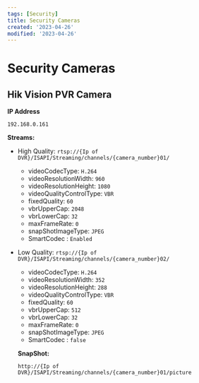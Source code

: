 ```yaml
---
tags: [Security]
title: Security Cameras
created: '2023-04-26'
modified: '2023-04-26'
---
```


# Security Cameras

## Hik Vision PVR Camera

**IP Address**

`192.168.0.161`

**Streams:**
* High Quality: `rtsp://{Ip of DVR}/ISAPI/Streaming/channels/{camera_number}01/`
  * videoCodecType: `H.264`
  * videoResolutionWidth: `960`
  * videoResolutionHeight: `1080`
  * videoQualityControlType: `VBR`
  * fixedQuality: `60`
  * vbrUpperCap: `2048`
  * vbrLowerCap: `32`
  * maxFrameRate: `0`
  * snapShotImageType: `JPEG`
  * SmartCodec : `Enabled`
* Low Quality: `rtsp://{Ip of DVR}/ISAPI/Streaming/channels/{camera_number}02/`
  * videoCodecType: `H.264`
  * videoResolutionWidth: `352`
  * videoResolutionHeight: `288`
  * videoQualityControlType: `VBR`
  * fixedQuality: `60`
  * vbrUpperCap: `512`
  * vbrLowerCap: `32`
  * maxFrameRate: `0`
  * snapShotImageType: `JPEG`
  * SmartCodec : `false`


  **SnapShot:** 

  `http://{Ip of DVR}/ISAPI/Streaming/channels/{camera_number}01/picture`